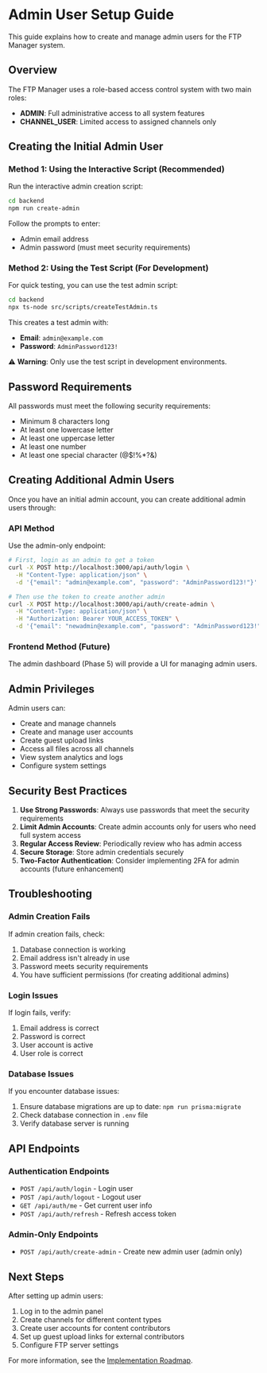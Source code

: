 # Admin User Setup Guide

This guide explains how to create and manage admin users for the FTP Manager system.

## Overview

The FTP Manager uses a role-based access control system with two main roles:
- **ADMIN**: Full administrative access to all system features
- **CHANNEL_USER**: Limited access to assigned channels only

## Creating the Initial Admin User

### Method 1: Using the Interactive Script (Recommended)

Run the interactive admin creation script:

```bash
cd backend
npm run create-admin
```

Follow the prompts to enter:
- Admin email address
- Admin password (must meet security requirements)

### Method 2: Using the Test Script (For Development)

For quick testing, you can use the test admin script:

```bash
cd backend
npx ts-node src/scripts/createTestAdmin.ts
```

This creates a test admin with:
- **Email**: `admin@example.com`
- **Password**: `AdminPassword123!`

⚠️ **Warning**: Only use the test script in development environments.

## Password Requirements

All passwords must meet the following security requirements:
- Minimum 8 characters long
- At least one lowercase letter
- At least one uppercase letter  
- At least one number
- At least one special character (@$!%*?&)

## Creating Additional Admin Users

Once you have an initial admin account, you can create additional admin users through:

### API Method

Use the admin-only endpoint:

```bash
# First, login as an admin to get a token
curl -X POST http://localhost:3000/api/auth/login \
  -H "Content-Type: application/json" \
  -d '{"email": "admin@example.com", "password": "AdminPassword123!"}'

# Then use the token to create another admin
curl -X POST http://localhost:3000/api/auth/create-admin \
  -H "Content-Type: application/json" \
  -H "Authorization: Bearer YOUR_ACCESS_TOKEN" \
  -d '{"email": "newadmin@example.com", "password": "AdminPassword123!"}'
```

### Frontend Method (Future)

The admin dashboard (Phase 5) will provide a UI for managing admin users.

## Admin Privileges

Admin users can:
- Create and manage channels
- Create and manage user accounts
- Create guest upload links
- Access all files across all channels
- View system analytics and logs
- Configure system settings

## Security Best Practices

1. **Use Strong Passwords**: Always use passwords that meet the security requirements
2. **Limit Admin Accounts**: Create admin accounts only for users who need full system access
3. **Regular Access Review**: Periodically review who has admin access
4. **Secure Storage**: Store admin credentials securely
5. **Two-Factor Authentication**: Consider implementing 2FA for admin accounts (future enhancement)

## Troubleshooting

### Admin Creation Fails

If admin creation fails, check:
1. Database connection is working
2. Email address isn't already in use
3. Password meets security requirements
4. You have sufficient permissions (for creating additional admins)

### Login Issues

If login fails, verify:
1. Email address is correct
2. Password is correct
3. User account is active
4. User role is correct

### Database Issues

If you encounter database issues:
1. Ensure database migrations are up to date: `npm run prisma:migrate`
2. Check database connection in `.env` file
3. Verify database server is running

## API Endpoints

### Authentication Endpoints
- `POST /api/auth/login` - Login user
- `POST /api/auth/logout` - Logout user
- `GET /api/auth/me` - Get current user info
- `POST /api/auth/refresh` - Refresh access token

### Admin-Only Endpoints
- `POST /api/auth/create-admin` - Create new admin user (admin only)

## Next Steps

After setting up admin users:
1. Log in to the admin panel
2. Create channels for different content types
3. Create user accounts for content contributors
4. Set up guest upload links for external contributors
5. Configure FTP server settings

For more information, see the [Implementation Roadmap](implementation-roadmap.md).
